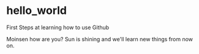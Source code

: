 # hello_world
First Steps at learning how to use Github

Moinsen how are you? Sun is shining and we'll learn new things from now on.
